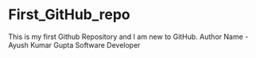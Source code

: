 # First_GitHub_repo
This is my first Github Repository and I am new to GitHub. 
Author Name - Ayush Kumar Gupta 
Software Developer
